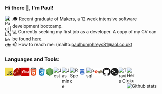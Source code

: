 ### Hi there 👋, I'm Paul!

[<img align="left" alt="Paul | LinkedIn" width="22px" src="https://www.iconfinder.com/data/icons/logotypes/32/square-linkedin-512.png" target='_blank'/>](https://www.linkedin.com/in/paul-humphreys-65b64a1b7/)

- 🎓 Recent graduate of [Makers](https://makers.tech/about-us/), a 12 week intensive software development bootcamp.
- 💻 Currently seeking my first job as a developer. A copy of my CV can be found [here](https://github.com/phump81/CV).
- 📫 How to reach me: (mailto:paulhumphreys81@aol.co.uk)

### Languages and Tools:
<img align="left" alt="JavaScript" width="26px" src="https://raw.githubusercontent.com/github/explore/80688e429a7d4ef2fca1e82350fe8e3517d3494d/topics/javascript/javascript.png" />
<img align="left" alt="Ruby" width="26px" src="https://raw.githubusercontent.com/github/explore/80688e429a7d4ef2fca1e82350fe8e3517d3494d/topics/ruby/ruby.png" />
<img align="left" alt="Rails" width="26px" src="https://raw.githubusercontent.com/github/explore/80688e429a7d4ef2fca1e82350fe8e3517d3494d/topics/rails/rails.png" />
<img align="left" alt="HTML5" width="26px" src="https://raw.githubusercontent.com/github/explore/80688e429a7d4ef2fca1e82350fe8e3517d3494d/topics/html/html.png" />
<img align="left" alt="CSS3" width="26px" src="https://raw.githubusercontent.com/github/explore/80688e429a7d4ef2fca1e82350fe8e3517d3494d/topics/css/css.png" />
<img align="left" alt="Node.js" width="26px" src="https://raw.githubusercontent.com/github/explore/80688e429a7d4ef2fca1e82350fe8e3517d3494d/topics/nodejs/nodejs.png" />
<img align="left" alt="Jest" width="26px" src="https://seeklogo.com/images/J/jest-logo-F9901EBBF7-seeklogo.com.png" />
<img align="left" alt="Jasmine" width="26px" src="https://i.imgur.com/NPme51t.png" />
<img align="left" alt="RSpec" width="26px" src="https://dmlaziuk.github.io/images/rspec.png" />
<img align="left" alt="SQL" width="26px" src="https://raw.githubusercontent.com/github/explore/80688e429a7d4ef2fca1e82350fe8e3517d3494d/topics/sql/sql.png" />
<img align="left" alt="psql" width="26px" src="https://devicons.github.io/devicon/devicon.git/icons/postgresql/postgresql-original-wordmark.svg" />
<img align="left" alt="Git" width="26px" src="https://raw.githubusercontent.com/github/explore/80688e429a7d4ef2fca1e82350fe8e3517d3494d/topics/git/git.png" />
<img align="left" alt="GitHub" width="26px" src="https://raw.githubusercontent.com/github/explore/78df643247d429f6cc873026c0622819ad797942/topics/github/github.png" />
<img align="left" alt="Terminal" width="26px" src="https://raw.githubusercontent.com/github/explore/80688e429a7d4ef2fca1e82350fe8e3517d3494d/topics/terminal/terminal.png" />
<img align="left" alt="Travis CI" width="26px" src="https://travis-ci.org/images/logos/TravisCI-Mascot-1.png" />
<img align="left" alt="Heroku" width="26px" src="https://cdn.iconscout.com/icon/free/png-512/heroku-5-569467.png" />
<br>

![Github stats](https://github-readme-stats.vercel.app/api?username=phump81&theme=highcontrast&show_icons=true&count_private=true)
